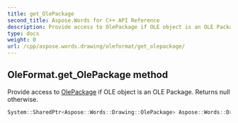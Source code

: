 ```yaml
---
title: get_OlePackage
second_title: Aspose.Words for C++ API Reference
description: Provide access to OlePackage if OLE object is an OLE Package. Returns null otherwise. 
type: docs
weight: 0
url: /cpp/aspose.words.drawing/oleformat/get_olepackage/
---
```

## OleFormat.get_OlePackage method


Provide access to [OlePackage](../olepackage/) if OLE object is an OLE Package. Returns null otherwise.

```cpp
System::SharedPtr<Aspose::Words::Drawing::OlePackage> Aspose::Words::Drawing::OleFormat::get_OlePackage()
```

